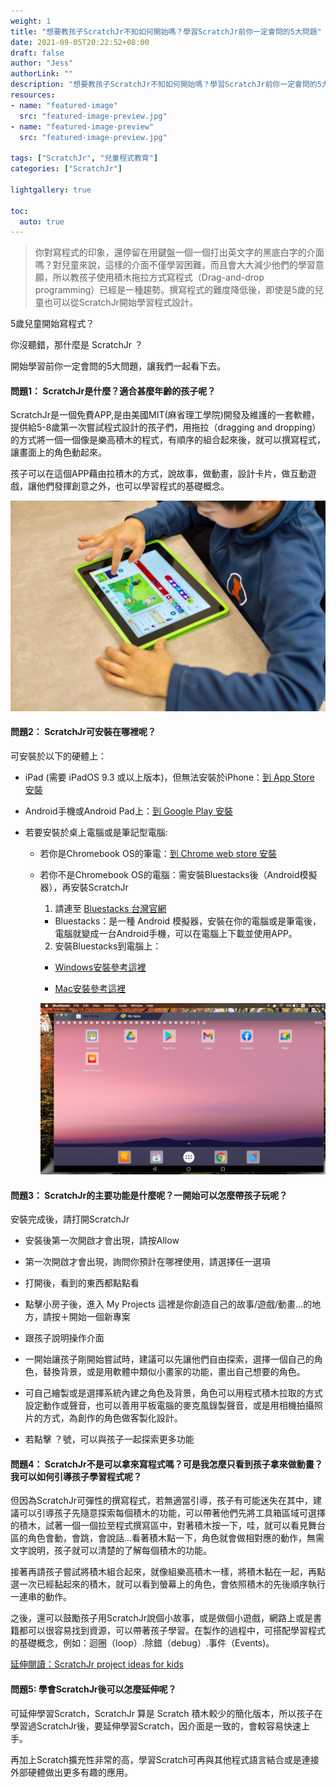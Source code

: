 ```yaml
---
weight: 1
title: "想要教孩子ScratchJr不知如何開始嗎？學習ScratchJr前你一定會問的5大問題"
date: 2021-09-05T20:22:52+08:00
draft: false
author: "Jess"
authorLink: ""
description: "想要教孩子ScratchJr不知如何開始嗎？學習ScratchJr前你一定會問的5大問題"
resources:
- name: "featured-image"
  src: "featured-image-preview.jpg"
- name: "featured-image-preview"
  src: "featured-image-preview.jpg"

tags: ["ScratchJr", "兒童程式教育"]
categories: ["ScratchJr"]

lightgallery: true

toc:
  auto: true
---
```

> 你對寫程式的印象，還停留在用鍵盤一個一個打出英文字的黑底白字的介面嗎？對兒童來說，這樣的介面不僅學習困難，而且會大大減少他們的學習意願，所以教孩子使用積木拖拉方式寫程式（Drag-and-drop programming）已經是一種趨勢。撰寫程式的難度降低後，即使是5歲的兒童也可以從ScratchJr開始學習程式設計。

5歲兒童開始寫程式？

你沒聽錯，那什麼是 ScratchJr ？

開始學習前你一定會問的5大問題，讓我們一起看下去。

#### 問題1： ScratchJr是什麼？適合甚麼年齡的孩子呢？

ScratchJr是一個免費APP,是由美國MIT(麻省理工學院)開發及維護的一套軟體，提供給5-8歲第一次嘗試程式設計的孩子們，用拖拉（dragging and dropping）的方式將一個一個像是樂高積木的程式，有順序的組合起來後，就可以撰寫程式，讓畫面上的角色動起來。

孩子可以在這個APP藉由拉積木的方式，說故事，做動畫，設計卡片，做互動遊戲，讓他們發揮創意之外，也可以學習程式的基礎概念。

![5-8歲第一次嘗試程式設計的孩子們，可以藉由拉積木的方式，說故事，做動畫，設計卡片，做互動遊戲](use_scratch.jpg "5-8歲第一次嘗試程式設計的孩子們，可以藉由拉積木的方式，說故事，做動畫，設計卡片，做互動遊戲")


#### 問題2： ScratchJr可安裝在哪裡呢？

可安裝於以下的硬體上：

- iPad (需要 iPadOS 9.3 或以上版本)，但無法安裝於iPhone：[到 App Store 安裝](https://apps.apple.com/us/app/scratchjr/id895485086?ls=1)

- Android手機或Android Pad上：[到 Google Play 安裝](https://play.google.com/store/apps/details?id=org.scratchjr.android)

- 若要安裝於桌上電腦或是筆記型電腦:
  
  * 若你是Chromebook OS的筆電：[到 Chrome web store 安裝](https://chrome.google.com/webstore/detail/scratchjr/oipimoeophamdcmjcfameoojlbhbgjda)
    
  * 若你不是Chromebook OS的電腦：需安裝Bluestacks後（Android模擬器），再安裝ScratchJr
    
    1. 請連至 [Bluestacks 台灣官網](https://www.bluestacks.com/tw/index.html)
      * Bluestacks：是一種 Android 模擬器，安裝在你的電腦或是筆電後，電腦就變成一台Android手機，可以在電腦上下載並使用APP。

    2. 安裝Bluestacks到電腦上：
      * [Windows安裝參考這裡](https://support.bluestacks.com/hc/zh-tw/articles/360013662851-%E5%A6%82%E4%BD%95%E4%B8%8B%E8%BC%89%E5%92%8C%E5%AE%89%E8%A3%9DBlueStacks-)
           
      * [Mac安裝參考這裡](https://support.bluestacks.com/hc/zh-tw/articles/360000736632-%E5%A6%82%E4%BD%95%E5%9C%A8Mac%E7%B3%BB%E7%B5%B1%E4%B8%8A%E5%AE%89%E8%A3%9D%E4%B8%A6%E5%95%9F%E5%8B%95BlueStacks-)
  
      ![安裝Bluestacks後（Android模擬器），再安裝ScratchJr，就可以在電腦上使用ScratchJr](bluestack.jpg "安裝Bluestacks後（Android模擬器），再安裝ScratchJr，就可以在電腦上使用ScratchJr")
  
#### 問題3： ScratchJr的主要功能是什麼呢？一開始可以怎麼帶孩子玩呢？

安裝完成後，請打開ScratchJr

* 安裝後第一次開啟才會出現，請按Allow
  
* 第一次開啟才會出現，詢問你預計在哪裡使用，請選擇任一選項

* 打開後，看到的東西都點點看

* 點擊小房子後，進入 My Projects 這裡是你創造自己的故事/遊戲/動畫...的地方，請按＋開始一個新專案

* 跟孩子說明操作介面

* 一開始讓孩子剛開始嘗試時，建議可以先讓他們自由探索，選擇一個自己的角色，替換背景，或是用軟體中類似小畫家的功能，畫出自己想要的角色。

* 可自己繪製或是選擇系統內建之角色及背景，角色可以用程式積木拉取的方式設定動作或聲音，也可以善用平板電腦的麥克風錄製聲音，或是用相機拍攝照片的方式，為創作的角色做客製化設計。

* 若點擊 ？號，可以與孩子一起探索更多功能


#### 問題4： ScratchJr不是可以拿來寫程式嗎？可是我怎麼只看到孩子拿來做動畫？我可以如何引導孩子學習程式呢？

但因為ScratchJr可彈性的撰寫程式，若無適當引導，孩子有可能迷失在其中，建議可以引導孩子先隨意探索每個積木的功能，可以帶著他們先將工具箱區域可選擇的積木，試著一個一個拉至程式撰寫區中，對著積木按一下，哇，就可以看見舞台區的角色會動，會跳，會說話...看著積木點一下，角色就會做相對應的動作，無需文字說明，孩子就可以清楚的了解每個積木的功能。

接著再請孩子嘗試將積木組合起來，就像組樂高積木一樣，將積木黏在一起，再點選一次已經黏起來的積木，就可以看到螢幕上的角色，會依照積木的先後順序執行一連串的動作。

之後，還可以鼓勵孩子用ScratchJr說個小故事，或是做個小遊戲，網路上或是書籍都可以很容易找到資源，可以帶著孩子學習。在製作的過程中，可搭配學習程式的基礎概念，例如：迴圈（loop）.除錯（debug）.事件（Events)。

[延伸閱讀：ScratchJr project ideas for kids](https://assemble.io)

#### 問題5:  學會ScratchJr後可以怎麼延伸呢？

可延伸學習Scratch，ScratchJr 算是 Scratch 積木較少的簡化版本，所以孩子在學習過ScratchJr後，要延伸學習Scratch，因介面是一致的，會較容易快速上手。

再加上Scratch擴充性非常的高，學習Scratch可再與其他程式語言結合或是連接外部硬體做出更多有趣的應用。
